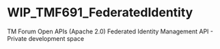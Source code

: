 # WIP_TMF691_FederatedIdentity
TM Forum Open APIs (Apache 2.0) Federated Identity Management API - Private development space
